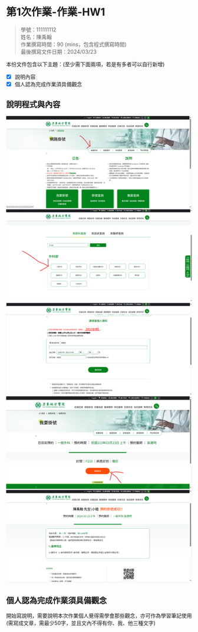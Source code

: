 # 第1次作業-作業-HW1
>
>學號：111111112
><br />
>姓名：陳禹翰
><br />
>作業撰寫時間：90 (mins，包含程式撰寫時間)
><br />
>最後撰寫文件日期：2024/03/23
>

本份文件包含以下主題：(至少需下面兩項，若是有多者可以自行新增)
- [x] 說明內容
- [x] 個人認為完成作業須具備觀念

## 說明程式與內容
![alt text](照片/030510-1.png)
![alt text](照片/031007-2.png)
![alt text](照片/032309-3.png)
![alt text](照片/032541-4.png)
![alt text](照片/031837-5.png)
## 個人認為完成作業須具備觀念

開始寫說明，需要說明本次作業個人覺得需學會那些觀念，亦可作為學習筆記使用 (需寫成文章，需最少50字，並且文內不得有你、我、他三種文字)